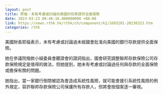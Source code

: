 ```yaml
---
layout: post
title: 耶倫：未有考慮或討論向美國的存款提供全面保險
date: 2023-03-23 08:46:16.000000000 +08:00
link: https://news.rthk.hk/rthk/ch/component/k2/1693201-20230323.htm
categories: rthk
---
```


美國財長耶倫表示，未有考慮或討論過未經國會批准向美國的銀行存款提供全面保險。

她在參議院撥款小組委員會聽證會的證詞指出，國會研究調整聯邦存款保險公司存款保險規定是值得的做法，但她提到，她未有考慮或討論過任何與存款的全面保險或擔保有關的問題。

她指出，當一家銀行倒閉被認為會造成系統性風險，就可能會援引系統性風險的例外規定，容許聯邦存款保險公司保護所有存款人，但將會按個案逐一審視。
